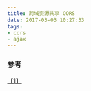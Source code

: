 ```yaml
---
title: 跨域资源共享 CORS
date: 2017-03-03 10:27:33
tags: 
- cors
- ajax
---
```


### 参考
[【1】](https://developer.mozilla.org/zh-CN/docs/Web/HTTP/Access_control_CORS)
